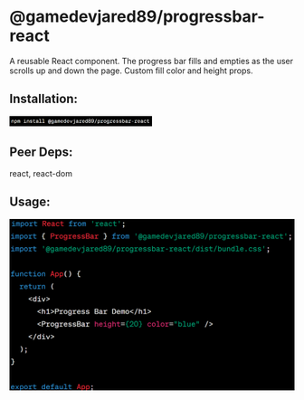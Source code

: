 <h1>@gamedevjared89/progressbar-react</h1>

<p>A reusable React component. The progress bar fills and empties as the user scrolls up and down the page. Custom fill color and height props.</p>

<h2>Installation:</h2>
<img width="50%" height="50%" src="/src/images/image2.png" alt="npm i @gamedevjared89/progressbar-react">

<h2>Peer Deps:</h2>
react, react-dom

<h2>Usage:</h2>
<img src="/src/images/image.png" alt="imports and usage">
